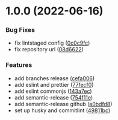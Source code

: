 # 1.0.0 (2022-06-16)

### Bug Fixes

- fix lintstaged config ([0c0c9fc](https://github.com/murilera/nodejs-api-model/commit/0c0c9fc45bc8fbfefce6deaae24c924ceefb30ce))
- fix repository url ([08d6622](https://github.com/murilera/nodejs-api-model/commit/08d6622ccda52c01e21a199ca5c60c4087d2fa2b))

### Features

- add branches release ([cefa006](https://github.com/murilera/nodejs-api-model/commit/cefa00612aab79b7cc8f089050b7e29bd4705b15))
- add eslint and prettier ([77fecf0](https://github.com/murilera/nodejs-api-model/commit/77fecf0ebd302675659510de576e735ec094e128))
- add eslint commonjs ([143a7ec](https://github.com/murilera/nodejs-api-model/commit/143a7ec80a3d1f9cb98158f0de3aa815da850e56))
- add semantic-release ([754f11e](https://github.com/murilera/nodejs-api-model/commit/754f11eafc8883aae60c9284170e7b9622b778ca))
- add semantic-release github ([a0bdfd8](https://github.com/murilera/nodejs-api-model/commit/a0bdfd8501fc876a6c6cee740d02b03f9731fa86))
- set up husky and commitlint ([49811bc](https://github.com/murilera/nodejs-api-model/commit/49811bcb5db64524d5baad4409e8bcb1f557f9a2))
